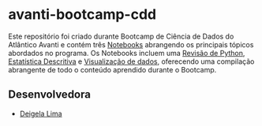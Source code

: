 # avanti-bootcamp-cdd

Este repositório foi criado durante Bootcamp de Ciência de Dados do Atlântico Avanti e contém três [Notebooks](https://github.com/DeigelaLima/avanti-bootcamp-cdd/tree/master/notebooks) abrangendo os principais tópicos abordados no programa. Os Notebooks incluem uma [Revisão de Python](https://github.com/DeigelaLima/avanti-bootcamp-cdd/blob/master/notebooks/01-python), [Estatística Descritiva](https://github.com/DeigelaLima/avanti-bootcamp-cdd/tree/master/notebooks/02-estatistica-descritiva) e [Visualização de dados](https://github.com/DeigelaLima/avanti-bootcamp-cdd/tree/master/notebooks/03-visualizacao-de-dados), oferecendo uma compilação abrangente de todo o conteúdo aprendido durante o Bootcamp.

## Desenvolvedora
 - [Deigela Lima](https://github.com/DeigelaLima/)


